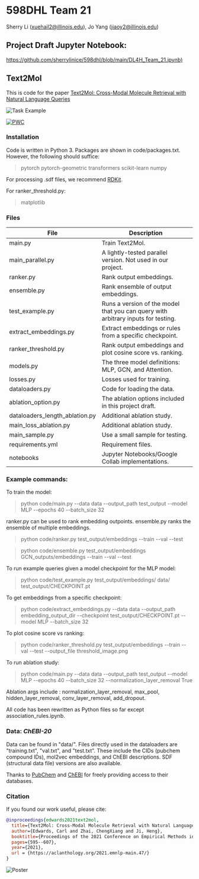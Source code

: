   

# 598DHL Team 21

Sherry Li (xuehail2@illinois.edu), Jo Yang (jiaoy2@illinois.edu)

## Project Draft Jupyter Notebook:  
[https://github.com/sherrylinice/598dhl/blob/main/DL4H_Team_21.ipynb)](https://github.com/sherrylinice/598dhl/blob/main/DL4H_Team_21.ipynb)

## Text2Mol

This is code for the paper [Text2Mol: Cross-Modal Molecule Retrieval with Natural Language Queries](https://aclanthology.org/2021.emnlp-main.47/)


![Task Example](https://github.com/cnedwards/text2mol/blob/master/misc/task2.PNG?raw=true)

[![PWC](https://img.shields.io/endpoint.svg?url=https://paperswithcode.com/badge/text2mol-cross-modal-molecule-retrieval-with/cross-modal-retrieval-on-chebi-20)](https://paperswithcode.com/sota/cross-modal-retrieval-on-chebi-20?p=text2mol-cross-modal-molecule-retrieval-with)

### Installation

Code is written in Python 3. Packages are shown in code/packages.txt. However, the following should suffice:
> pytorch
> pytorch-geometric
> transformers
> scikit-learn
> numpy

For processing .sdf files, we recommend [RDKit](https://www.rdkit.org/docs/GettingStartedInPython.html).

For ranker_threshold.py:
> matplotlib

### Files

| File      | Description |
| ----------- | ----------- |
| main.py      | Train Text2Mol.       |
| main_parallel.py   | A lightly-tested parallel version. Not used in our project.     |
| ranker.py   | Rank output embeddings.        |
| ensemble.py   | Rank ensemble of output embeddings.        |
| test_example.py   | Runs a version of the model that you can query with arbitrary inputs for testing.        |
| extract_embeddings.py   | Extract embeddings or rules from a specific checkpoint.        |
| ranker_threshold.py   | Rank output embeddings and plot cosine score vs. ranking.        |
| models.py   | The three model definitions: MLP, GCN, and Attention.        |
| losses.py   | Losses used for training.        |
| dataloaders.py   | Code for loading the data.        |
| ablation_option.py   | The ablation options included in this project draft.        |
| dataloaders_length_ablation.py   | Additional ablation study.        |
| main_loss_ablation.py   | Additional ablation study.        |
| main_sample.py   | Use a small sample for testing.        |
| requirements.yml   | Requirement files.        |
| notebooks   | Jupyter Notebooks/Google Collab implementations.        |


### Example commands:

To train the model:

> python code/main.py --data data --output_path test_output --model MLP --epochs 40 --batch_size 32

ranker.py can be used to rank embedding outpoints. ensemble.py ranks the ensemble of multiple embeddings.  

> python code/ranker.py test_output/embeddings --train --val --test

> python code/ensemble.py test_output/embeddings GCN_outputs/embeddings --train --val --test

To run example queries given a model checkpoint for the MLP model:

> python code/test_example.py test_output/embeddings/ data/ test_output/CHECKPOINT.pt

To get embeddings from a specific checkpoint:

> python code/extract_embeddings.py --data data --output_path embedding_output_dir --checkpoint test_output/CHECKPOINT.pt --model MLP --batch_size 32

To plot cosine score vs ranking:

> python code/ranker_threshold.py test_output/embeddings --train --val --test --output_file threshold_image.png

To run ablation study: 
> python code/main.py --data data --output_path test_output --model MLP --epochs 40 --batch_size 32 --normalization_layer_removal True

Ablation args include : normalization_layer_removal, max_pool, hidden_layer_removal, conv_layer_removal, add_dropout.

All code has been rewritten as Python files so far except association_rules.ipynb.


### Data: *ChEBI-20*

Data can be found in "data/". Files directly used in the dataloaders are "training.txt", "val.txt", and "test.txt". These include the CIDs (pubchem compound IDs), mol2vec embeddings, and ChEBI descriptions. SDF (structural data file) versions are also available. 

Thanks to [PubChem](https://pubchem.ncbi.nlm.nih.gov/) and [ChEBI](https://www.ebi.ac.uk/chebi/) for freely providing access to their databases. 


### Citation
If you found our work useful, please cite:
```bibtex
@inproceedings{edwards2021text2mol,
  title={Text2Mol: Cross-Modal Molecule Retrieval with Natural Language Queries},
  author={Edwards, Carl and Zhai, ChengXiang and Ji, Heng},
  booktitle={Proceedings of the 2021 Conference on Empirical Methods in Natural Language Processing},
  pages={595--607},
  year={2021},
  url = {https://aclanthology.org/2021.emnlp-main.47/}
}
```


![Poster](https://github.com/cnedwards/text2mol/blob/master/misc/Text2Mol_EMNLP_poster.png?raw=true)
